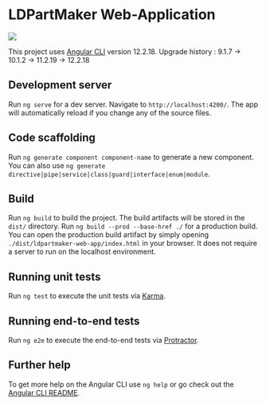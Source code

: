 # LDPartMaker Web-Application

![](https://github.com/nilsschmidt1337/ldpartmaker-web-app/workflows/Node.js%20CI/badge.svg?branch=master)

This project uses [Angular CLI](https://github.com/angular/angular-cli) version 12.2.18. 
Upgrade history : 9.1.7 -> 10.1.2 -> 11.2.19 -> 12.2.18

## Development server

Run `ng serve` for a dev server. Navigate to `http://localhost:4200/`. The app will automatically reload if you change any of the source files.

## Code scaffolding

Run `ng generate component component-name` to generate a new component. You can also use `ng generate directive|pipe|service|class|guard|interface|enum|module`.

## Build

Run `ng build` to build the project. The build artifacts will be stored in the `dist/` directory.
Run `ng build --prod --base-href ./` for a production build.
You can open the production build artifact by simply opening `./dist/ldpartmaker-web-app/index.html` in your browser.
It does not require a server to run on the localhost environment.

## Running unit tests

Run `ng test` to execute the unit tests via [Karma](https://karma-runner.github.io).

## Running end-to-end tests

Run `ng e2e` to execute the end-to-end tests via [Protractor](http://www.protractortest.org/).

## Further help

To get more help on the Angular CLI use `ng help` or go check out the [Angular CLI README](https://github.com/angular/angular-cli/blob/master/README.md).
